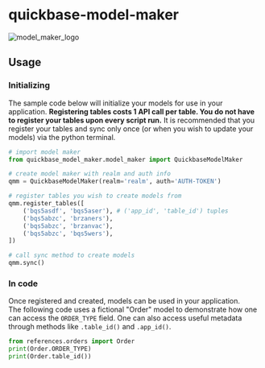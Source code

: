 # quickbase-model-maker

![model_maker_logo](https://user-images.githubusercontent.com/38849824/181615187-f4682023-e299-429a-b444-eaad335d48a9.png)


## Usage

### Initializing

The sample code below will initialize your models for use in your application.  **Registering tables costs 1 API call per table.  You do not have to register your tables
upon every script run.**  It is recommended that you register your tables and sync only once (or when you wish to update your models) via the python terminal.

```python
# import model maker
from quickbase_model_maker.model_maker import QuickbaseModelMaker

# create model maker with realm and auth info
qmm = QuickbaseModelMaker(realm='realm', auth='AUTH-TOKEN')

# register tables you wish to create models from
qmm.register_tables([
    ('bqs5asdf', 'bqs5aser'), # ('app_id', 'table_id') tuples
    ('bqs5abzc', 'brzaners'),
    ('bqs5abzc', 'brzanvac'),
    ('bqs5abzc', 'bqs5wers'),
])

# call sync method to create models
qmm.sync()

```

### In code

Once registered and created, models can be used in your application.  
The following code uses a fictional "Order" model to demonstrate 
how one can access the `ORDER_TYPE` field.  One can also access useful metadata
through methods like `.table_id()` and `.app_id()`.

```python
from references.orders import Order
print(Order.ORDER_TYPE)
print(Order.table_id())
```
